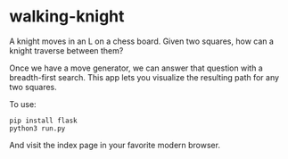 # walking-knight
A knight moves in an L on a chess board. Given two squares, how can a knight traverse between them?

Once we have a move generator, we can answer that question with a breadth-first search. This app lets you visualize the resulting path for any two squares.

To use:
```
pip install flask
python3 run.py
```
And visit the index page in your favorite modern browser.
